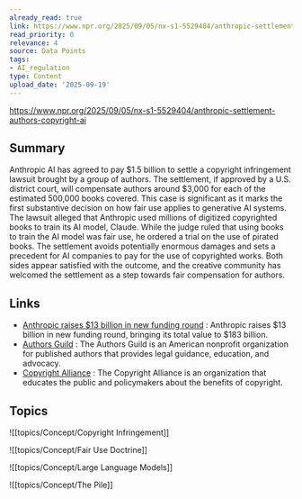 ```yaml
---
already_read: true
link: https://www.npr.org/2025/09/05/nx-s1-5529404/anthropic-settlement-authors-copyright-ai
read_priority: 0
relevance: 4
source: Data Points
tags:
- AI_regulation
type: Content
upload_date: '2025-09-19'
---
```


https://www.npr.org/2025/09/05/nx-s1-5529404/anthropic-settlement-authors-copyright-ai
## Summary

Anthropic AI has agreed to pay $1.5 billion to settle a copyright infringement lawsuit brought by a group of authors. The settlement, if approved by a U.S. district court, will compensate authors around $3,000 for each of the estimated 500,000 books covered. This case is significant as it marks the first substantive decision on how fair use applies to generative AI systems. The lawsuit alleged that Anthropic used millions of digitized copyrighted books to train its AI model, Claude. While the judge ruled that using books to train the AI model was fair use, he ordered a trial on the use of pirated books. The settlement avoids potentially enormous damages and sets a precedent for AI companies to pay for the use of copyrighted works. Both sides appear satisfied with the outcome, and the creative community has welcomed the settlement as a step towards fair compensation for authors.
## Links

- [Anthropic raises $13 billion in new funding round](https://www.anthropic.com/news/anthropic-raises-series-f-at-usd183b-post-money-valuation) : Anthropic raises $13 billion in new funding round, bringing its total value to $183 billion.
- [Authors Guild](https://authorsguild.org/) : The Authors Guild is an American nonprofit organization for published authors that provides legal guidance, education, and advocacy.
- [Copyright Alliance](https://copyrightalliance.org/) : The Copyright Alliance is an organization that educates the public and policymakers about the benefits of copyright.

## Topics

![[topics/Concept/Copyright Infringement]]

![[topics/Concept/Fair Use Doctrine]]

![[topics/Concept/Large Language Models]]

![[topics/Concept/The Pile]]